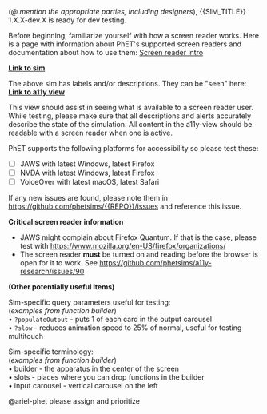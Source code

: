 (*@ mention the appropriate parties, including designers*), {{SIM_TITLE}} 1.X.X-dev.X is ready for dev testing.

Before beginning, familiarize yourself with how a screen reader works. Here is a page with information about PhET's supported screen readers and documentation about how to use them:
[Screen reader intro](https://www.colorado.edu/physics/phet/dev/html/jg-tests/reader-intro.html)

**[Link to sim](http://www.colorado.edu/physics/phet/dev/html/{{REPO}}/{{VERSION}}/{{REPO}}_en.html)**

The above sim has labels and/or descriptions. They can be "seen" here:
**[Link to a11y view](http://www.colorado.edu/physics/phet/dev/html/{{REPO}}/{{VERSION}}/{{REPO}}_a11y_view_html.html)**

This view should assist in seeing what is available to a screen reader user. While testing,  please make sure that all descriptions and alerts accurately describe the state of the simulation. All content in the a11y-view should be readable with a screen reader when one is active.

PhET supports the following platforms for accessibility so please test these:
- [ ] JAWS with latest Windows, latest Firefox
- [ ] NVDA with latest Windows, latest Firefox
- [ ] VoiceOver with latest macOS, latest Safari

If any new issues are found, please note them in https://github.com/phetsims/{{REPO}}/issues and reference this issue. 

**Critical screen reader information**
- JAWS might complain about Firefox Quantum. If that is the case, please test with https://www.mozilla.org/en-US/firefox/organizations/
- The screen reader **must** be turned on and reading before the browser is open for it to work. See https://github.com/phetsims/a11y-research/issues/90
 
**(Other potentially useful items)**  

Sim-specific query parameters useful for testing:  
(*examples from function builder*)  
• `?populateOutput` - puts 1 of each card in the output carousel  
• `?slow` - reduces animation speed to 25% of normal, useful for testing multitouch  

Sim-specific terminology:  
(*examples from function builder*)  
• builder - the apparatus in the center of the screen  
• slots - places where you can drop functions in the builder  
• input carousel - vertical carousel on the left  

@ariel-phet please assign and prioritize